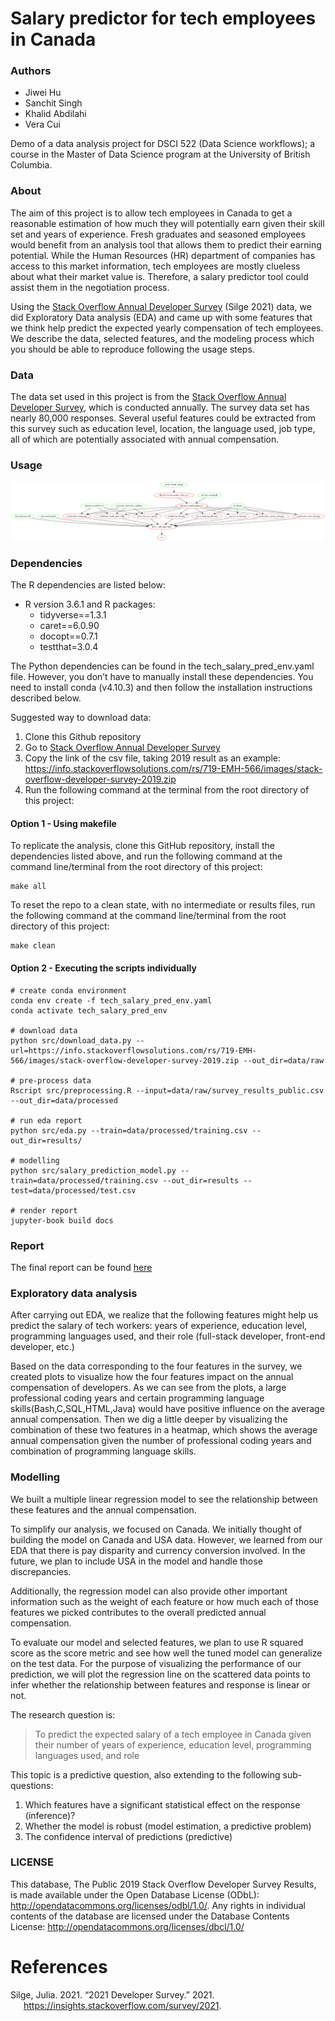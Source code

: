 
# Salary predictor for tech employees in Canada

### Authors

-   Jiwei Hu
-   Sanchit Singh
-   Khalid Abdilahi
-   Vera Cui

Demo of a data analysis project for DSCI 522 (Data Science workflows); a
course in the Master of Data Science program at the University of
British Columbia.

### About

The aim of this project is to allow tech employees in Canada to get a
reasonable estimation of how much they will potentially earn given their
skill set and years of experience. Fresh graduates and seasoned
employees would benefit from an analysis tool that allows them to
predict their earning potential. While the Human Resources (HR)
department of companies has access to this market information, tech
employees are mostly clueless about what their market value is.
Therefore, a salary predictor tool could assist them in the negotiation
process.

Using the [Stack Overflow Annual Developer
Survey](https://insights.stackoverflow.com/survey) (Silge 2021) data, we
did Exploratory Data analysis (EDA) and came up with some features that
we think help predict the expected yearly compensation of tech
employees. We describe the data, selected features, and the modeling
process which you should be able to reproduce following the usage steps.

### Data

The data set used in this project is from the [Stack Overflow Annual
Developer Survey](https://insights.stackoverflow.com/survey), which is
conducted annually. The survey data set has nearly 80,000 responses.
Several useful features could be extracted from this survey such as
education level, location, the language used, job type, all of which are
potentially associated with annual compensation.

### Usage

![](out.png)

### Dependencies

The R dependencies are listed below:

-   R version 3.6.1 and R packages:
    -   tidyverse==1.3.1
    -   caret==6.0.90
    -   docopt==0.7.1
    -   testthat=3.0.4

The Python dependencies can be found in the tech_salary_pred_env.yaml
file. However, you don’t have to manually install these dependencies.
You need to install conda (v4.10.3) and then follow the installation
instructions described below.

Suggested way to download data:

1.  Clone this Github repository
2.  Go to [Stack Overflow Annual Developer
    Survey](https://insights.stackoverflow.com/survey)
3.  Copy the link of the csv file, taking 2019 result as an example:
    <https://info.stackoverflowsolutions.com/rs/719-EMH-566/images/stack-overflow-developer-survey-2019.zip>
4.  Run the following command at the terminal from the root directory of
    this project:

#### Option 1 - Using makefile

To replicate the analysis, clone this GitHub repository, install the
dependencies listed above, and run the following command at the command
line/terminal from the root directory of this project:

    make all

To reset the repo to a clean state, with no intermediate or results
files, run the following command at the command line/terminal from the
root directory of this project:

    make clean

#### Option 2 - Executing the scripts individually

    # create conda environment
    conda env create -f tech_salary_pred_env.yaml
    conda activate tech_salary_pred_env

    # download data
    python src/download_data.py --url=https://info.stackoverflowsolutions.com/rs/719-EMH-566/images/stack-overflow-developer-survey-2019.zip --out_dir=data/raw

    # pre-process data
    Rscript src/preprocessing.R --input=data/raw/survey_results_public.csv --out_dir=data/processed

    # run eda report
    python src/eda.py --train=data/processed/training.csv --out_dir=results/

    # modelling
    python src/salary_prediction_model.py --train=data/processed/training.csv --out_dir=results --test=data/processed/test.csv

    # render report
    jupyter-book build docs

### Report

The final report can be found
[here](https://ubc-mds.github.io/tech_salary_predictor_canada_us/report.html)

### Exploratory data analysis

After carrying out EDA, we realize that the following features might
help us predict the salary of tech workers: years of experience,
education level, programming languages used, and their role (full-stack
developer, front-end developer, etc.)

Based on the data corresponding to the four features in the survey, we
created plots to visualize how the four features impact on the annual
compensation of developers. As we can see from the plots, a large
professional coding years and certain programming language
skills(Bash,C,SQL,HTML,Java) would have positive influence on the
average annual compensation. Then we dig a little deeper by visualizing
the combination of these two features in a heatmap, which shows the
average annual compensation given the number of professional coding
years and combination of programming language skills.

### Modelling

We built a multiple linear regression model to see the relationship
between these features and the annual compensation.

To simplify our analysis, we focused on Canada. We initially thought of
building the model on Canada and USA data. However, we learned from our
EDA that there is pay disparity and currency conversion involved. In the
future, we plan to include USA in the model and handle those
discrepancies.

Additionally, the regression model can also provide other important
information such as the weight of each feature or how much each of those
features we picked contributes to the overall predicted annual
compensation.

To evaluate our model and selected features, we plan to use R squared
score as the score metric and see how well the tuned model can
generalize on the test data. For the purpose of visualizing the
performance of our prediction, we will plot the regression line on the
scattered data points to infer whether the relationship between features
and response is linear or not.

The research question is:

> To predict the expected salary of a tech employee in Canada given
> their number of years of experience, education level, programming
> languages used, and role

This topic is a predictive question, also extending to the following
sub-questions:

1.  Which features have a significant statistical effect on the response
    (inference)?
2.  Whether the model is robust (model estimation, a predictive problem)
3.  The confidence interval of predictions (predictive)

### LICENSE

This database, The Public 2019 Stack Overflow Developer Survey Results,
is made available under the Open Database License (ODbL):
<http://opendatacommons.org/licenses/odbl/1.0/>. Any rights in
individual contents of the database are licensed under the Database
Contents License: <http://opendatacommons.org/licenses/dbcl/1.0/>

# References

<div id="refs" class="references csl-bib-body hanging-indent">

<div id="ref-stack_overflow_survey" class="csl-entry">

Silge, Julia. 2021. “2021 Developer Survey.” 2021.
<https://insights.stackoverflow.com/survey/2021>.

</div>

</div>
